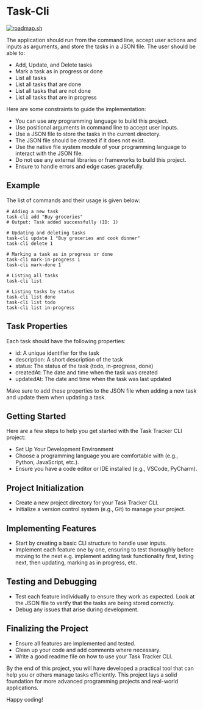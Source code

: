 # Task-Cli
[![roadmap.sh](https://roadmap.sh/card/tall/66f5c22ec45e253cb0b45e4b?variant=dark)](https://roadmap.sh)

The application should run from the command line, accept user actions and inputs as arguments, and store the tasks in a JSON file. The user should be able to:

* Add, Update, and Delete tasks
* Mark a task as in progress or done
* List all tasks
* List all tasks that are done
* List all tasks that are not done
* List all tasks that are in progress
 
Here are some constraints to guide the implementation:

* You can use any programming language to build this project.
* Use positional arguments in command line to accept user inputs.
* Use a JSON file to store the tasks in the current directory.
* The JSON file should be created if it does not exist.
* Use the native file system module of your programming language to interact with the JSON file.
* Do not use any external libraries or frameworks to build this project.
* Ensure to handle errors and edge cases gracefully.

## Example
The list of commands and their usage is given below:
```shell
# Adding a new task
task-cli add "Buy groceries"
# Output: Task added successfully (ID: 1)

# Updating and deleting tasks
task-cli update 1 "Buy groceries and cook dinner"
task-cli delete 1

# Marking a task as in progress or done
task-cli mark-in-progress 1
task-cli mark-done 1

# Listing all tasks
task-cli list

# Listing tasks by status
task-cli list done
task-cli list todo
task-cli list in-progress
```

## Task Properties
Each task should have the following properties:

* id: A unique identifier for the task
* description: A short description of the task
* status: The status of the task (todo, in-progress, done)
* createdAt: The date and time when the task was created
* updatedAt: The date and time when the task was last updated

Make sure to add these properties to the JSON file when adding a new task and update them when updating a task.

## Getting Started
Here are a few steps to help you get started with the Task Tracker CLI project:

* Set Up Your Development Environment
* Choose a programming language you are comfortable with (e.g., Python, JavaScript, etc.).
* Ensure you have a code editor or IDE installed (e.g., VSCode, PyCharm).

## Project Initialization
* Create a new project directory for your Task Tracker CLI.
* Initialize a version control system (e.g., Git) to manage your project.

## Implementing Features
* Start by creating a basic CLI structure to handle user inputs.
* Implement each feature one by one, ensuring to test thoroughly before moving to the next e.g. implement adding task functionality first, listing next, then updating, marking as in progress, etc.

## Testing and Debugging
* Test each feature individually to ensure they work as expected. Look at the JSON file to verify that the tasks are being stored correctly.
* Debug any issues that arise during development.

## Finalizing the Project
* Ensure all features are implemented and tested.
* Clean up your code and add comments where necessary.
* Write a good readme file on how to use your Task Tracker CLI.

By the end of this project, you will have developed a practical tool that can help you or others manage tasks efficiently. This project lays a solid foundation for more advanced programming projects and real-world applications.

Happy coding!